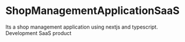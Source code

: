 # ShopManagementApplicationSaaS
Its a shop management application using nextjs and typescript. Development SaaS product
